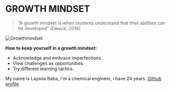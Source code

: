 # GROWTH MINDSET

> “A growth mindset is when students understand that their abilities can be developed”
*(Dweck, 2014)*

![Growthmindset](https://blog.cengage.com/wp-content/uploads/2020/11/blog-growth-mindset-1511130.png)

**How to keep yourself in a growth mindset:**
- Acknowledge and embrace imperfections.
- View challenges as opportunities.
- Try different learning tactics.

My name is Layana Baba, i'm a chemical engineer, i have 24 years. 
[Github profile](https://github.com/LayanaBaba) 

